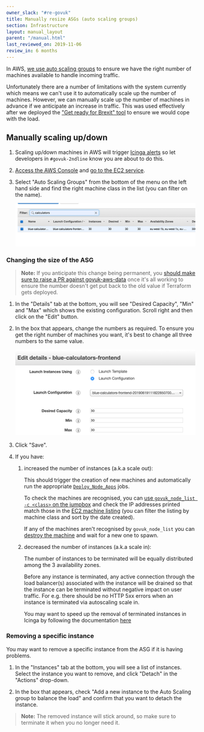 ```yaml
---
owner_slack: "#re-govuk"
title: Manually resize ASGs (auto scaling groups)
section: Infrastructure
layout: manual_layout
parent: "/manual.html"
last_reviewed_on: 2019-11-06
review_in: 6 months
---
```


In AWS, [we use auto scaling groups][asg] to ensure we have the right number of
machines available to handle incoming traffic.

Unfortunately there are a number of limitations with the system currently which
means we can't use it to automatically scale up the number of machines.
However, we can manually scale up the number of machines in advance if we
anticipate an increase in traffic. This was used effectively after we deployed
the ["Get ready for Brexit" tool][brexit-tool] to ensure we would cope with
the load.

[asg]: https://docs.aws.amazon.com/autoscaling/ec2/userguide/AutoScalingGroup.html
[brexit-tool]: https://www.gov.uk/get-ready-brexit-check

## Manually scaling up/down

1. Scaling up/down machines in AWS will trigger [Icinga alerts](icinga) so let
   developers in `#govuk-2ndline` know you are about to do this.

1. [Access the AWS Console](/manual/access-aws-console.html) and [go to the EC2 service][ec2-home].

1. Select "Auto Scaling Groups" from the bottom of the menu on the left hand
   side and find the right machine class in the list (you can filter on the
   name).

   ![Filtering auto-scaling groups](images/auto-scaling-groups-filter.png)

### Changing the size of the ASG

> **Note:** If you anticipate this change being permanent, you [should make
> sure to raise a PR against govuk-aws-data][pr] once it's all working to
> ensure the number doesn't get put back to the old value if Terraform gets
> deployed.

1. In the "Details" tab at the bottom, you will see "Desired Capacity", "Min"
   and "Max" which shows the existing configuration. Scroll right and then
   click on the "Edit" button.

1. In the box that appears, change the numbers as required. To ensure you get
   the right number of machines you want, it's best to change all three numbers
   to the same value.

   ![Editing auto-scaling groups](images/auto-scaling-groups-edit.png)

1. Click "Save".

1. If you have:

   1. increased the number of instances (a.k.a scale out):

        This should trigger the creation of new machines and
        automatically run the appropriate [`Deploy_Node_Apps`][deploy-node-apps]
        jobs.

        To check the machines are recognised, you can [use
        `govuk_node_list -c <class>` on the jumpbox][jumpbox] and check the IP
        addresses printed match those in the [EC2 machine listing][ec2-machines]
        (you can filter the listing by machine class and sort by the date created).

        If any of the machines aren't recognised by `govuk_node_list` you can
        [destroy the machine][reprovision] and wait for a new one to spawn.

   2. decreased the number of instances (a.k.a scale in):

        The number of instances to be terminated will be equally distributed
        among the 3 availability zones.

        Before any instance is terminated, any active connection through the
        load balancer(s) associated with the instance will be drained so that
        the instance can be terminated without negative impact on user traffic.
        For e.g. there should be no HTTP 5xx errors when an instance is terminated
        via autoscaling scale in.

        You may want to speed up the removal of terminated instances in Icinga
        by following the documentation
        [here](https://docs.publishing.service.gov.uk/manual/remove-machines.html)

### Removing a specific instance

You may want to remove a specific instance from the ASG if it is
having problems.

1. In the "Instances" tab at the bottom, you will see a list of
   instances.  Select the instance you want to remove, and click
   "Detach" in the "Actions" drop-down.

2. In the box that appears, check "Add a new instance to the Auto
   Scaling group to balance the load" and confirm that you want to
   detach the instance.

> **Note:** The removed instance will stick around, so make sure to
> terminate it when you no longer need it.

[icinga]: /manual/icinga.html
[ec2-home]: https://eu-west-1.console.aws.amazon.com/ec2/home?region=eu-west-1
[ec2-machines]: https://eu-west-1.console.aws.amazon.com/ec2/v2/home?region=eu-west-1#Instances:sort=tag:Name
[jumpbox]: /manual/howto-ssh-to-machines-in-aws.html#jumpbox
[deploy-node-apps]: https://deploy.blue.production.govuk.digital/job/Deploy_Node_Apps/
[reprovision]: /manual/reprovision.html#aws
[pr]: https://github.com/alphagov/govuk-aws-data/pull/562
